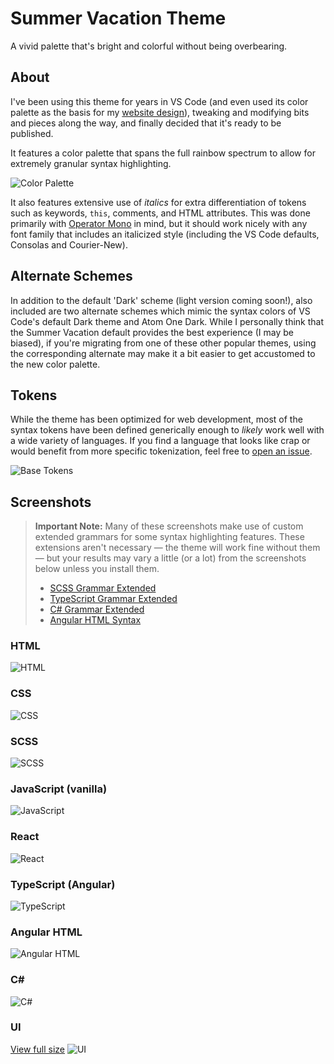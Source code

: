 # Summer Vacation Theme
A vivid palette that's bright and colorful without being overbearing.

## About
I've been using this theme for years in VS Code (and even used its color palette as the basis for my [website design](https://dannymcgee.io)), tweaking and modifying bits and pieces along the way, and finally decided that it's ready to be published.

It features a color palette that spans the full rainbow spectrum to allow for extremely granular syntax highlighting.

![Color Palette](palette.png)

It also features extensive use of *italics* for extra differentiation of tokens such as keywords, `this`, comments, and HTML attributes. This was done primarily with [Operator Mono](https://www.typography.com/fonts/operator/styles/operatormonoscreensmart) in mind, but it should work nicely with any font family that includes an italicized style (including the VS Code defaults, Consolas and Courier-New).


## Alternate Schemes

In addition to the default 'Dark' scheme (light version coming soon!), also included are two alternate schemes which mimic the syntax colors of VS Code's default Dark theme and Atom One Dark. While I personally think that the Summer Vacation default provides the best experience (I may be biased), if you're migrating from one of these other popular themes, using the corresponding alternate may make it a bit easier to get accustomed to the new color palette.


## Tokens

While the theme has been optimized for web development, most of the syntax tokens have been defined generically enough to *likely* work well with a wide variety of languages. If you find a language that looks like crap or would benefit from more specific tokenization, feel free to [open an issue](https://github.com/dannymcgee/vscode-summer-vacation-theme/issues).

![Base Tokens](base-tokens.png)

## Screenshots
> **Important Note:** Many of these screenshots make use of custom extended grammars for some syntax highlighting features. These extensions aren't necessary — the theme will work fine without them — but your results may vary a little (or a lot) from the screenshots below unless you install them.
>
> * [SCSS Grammar Extended](https://marketplace.visualstudio.com/items?itemName=dannymcgee.scss-grammar-extended)
> * [TypeScript Grammar Extended](https://marketplace.visualstudio.com/items?itemName=dannymcgee.ts-grammar-extended)
> * [C# Grammar Extended](https://marketplace.visualstudio.com/items?itemName=dannymcgee.csharp-grammar-extended)
> * [Angular HTML Syntax](https://marketplace.visualstudio.com/items?itemName=dannymcgee.ng-html)

### HTML
![HTML](examples/img/html.png)

### CSS
![CSS](examples/img/css.png)

### SCSS
![SCSS](examples/img/scss.png)

### JavaScript (vanilla)
![JavaScript](examples/img/vanilla-js.png)

### React
![React](examples/img/react.png)

### TypeScript (Angular)
![TypeScript](examples/img/ng-typescript.png)

### Angular HTML
![Angular HTML](examples/img/ng-html.png)

### C#
![C#](examples/img/csharp.png)

### UI
[View full size](examples/img/ui.png)
![UI](examples/img/ui.png)
